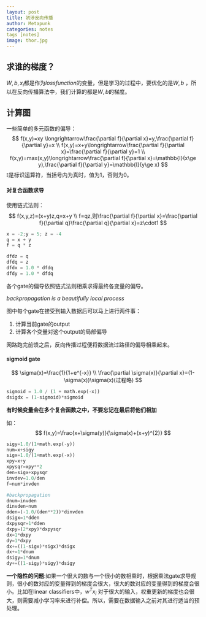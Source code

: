 ```yaml
---
layout: post
title: 初涉反向传播
author: Metapunk
categories: notes
tags [notes]
image: thor.jpg
---
```




## 求谁的梯度？

$W,b,x_{i}$都是作为$loss function$的变量，但是学习的过程中，要优化的是$W,b$ ，所以在反向传播算法中，我们计算的都是$W,b$的梯度。

## 计算图

一些简单的多元函数的偏导：
$$
f(x,y)=xy \longrightarrow\frac{\partial f}{\partial x}=y,\frac{\partial f}{\partial y}=x
\\
f(x,y)=x+y\longrightarrow\frac{\partial f}{\partial x}=\frac{\partial f}{\partial y}=1
\\
f(x,y)=max(x,y)\longrightarrow\frac{\partial f}{\partial x}=\mathbb{I}(x\ge y),\frac{\partial f}{\partial y}=\mathbb{I}(y\ge x)
$$
$\mathbb{I}$是标识运算符，当括号内为真时，值为1，否则为0。

#### 对复合函数求导

使用链式法则：
$$
f(x,y,z)=(x+y)z,q=x+y
\\
f=qz,则\frac{\partial f}{\partial x}=\frac{\partial f}{\partial q}\frac{\partial q}{\partial x}=z\cdot1
$$

``` python
x = -2;y = 5; z = -4
q = x + y
f = q * z

dfdz = q
dfdq = z
dfdx = 1.0 * dfdq
dfdy = 1.0 * dfdq
```

各个gate的偏导依照链式法则相乘求得最终各变量的偏导。

*backpropagation is a beautifully local process*

图中每个gate在接受到输入数据后可以马上进行两件事：

1. 计算当前gate的output
2. 计算各个变量对这个output的局部偏导

网路跑完前馈之后，反向传播过程便将数据流过路径的偏导相乘起来。

#### sigmoid gate

$$
\sigma(x)=\frac{1}{1+e^{-x}}
\\
\frac{\partial \sigma(x)}{\partial x}=(1-\sigma(x))\sigma(x)(过程略)
$$

```python
sigmoid = 1.0 / (1 + math.exp(-x))
dsigdx = (1-sigmoid)*sigmoid
```

**有时候变量会在多个复合函数之中，不要忘记在最后将他们相加**

如：
$$
f(x,y)=\frac{x+\sigma(y)}{\sigma(x)+(x+y)^{2}}
$$

```python
sigy=1.0/(1+math.exp(-y))
num=x+sigy
sigx=1.0/(1+math.exp(-x))
xpy=x+y
xpysqr=xpy**2
den=sigx+xpysqr
invdev=1.0/den
f=num*invden

#backpropagation
dnum=invden
dinvden=num
dden=(-1.0/(den**2))*dinvden
dsigx=1*dden
dxpysqr=1*dden
dxpy=(2*xpy)*dxpysqr
dx=1*dxpy
dy=1*dxpy
dx+=((1-sigx)*sigx)*dsigx
dx+=1*dnum
dsigy=1*dnum
dy+=((1-sigy)*sigy)*dsigy
```

**一个隐性的问题**:如果一个很大的数与一个很小的数相乘时，根据乘法gate求导规则，很小的数对应的变量得到的梯度会很大，很大的数对应的变量得到的梯度会很小。比如在linear classifiers中，$w^{T}x_{i}$ 对于很大的输入，权重更新的梯度也会很大，则需要减小学习率来进行补偿。所以，需要在数据输入之前对其进行适当的预处理。

